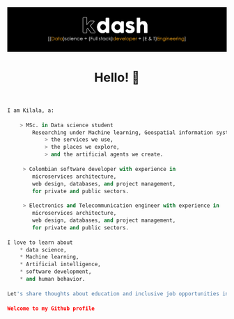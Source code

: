 <div align="center">
    <img src ="https://github.com/kdaxh/My-Portfolio/blob/a2042466d323f80ef8d1cef54cd07fec49a0e681/kd-v4.png" />
    
</div>

<h1 align='center'> Hello! 👋</h1> 

<br>

```python
I am Kilala, a:

    > MSc. in Data science student 
        Researching under Machine learning, Geospatial information systems and Visualization 
            > the services we use, 
            > the places we explore, 
            > and the artificial agents we create.
          
     > Colombian software developer with experience in 
        microservices architecture, 
        web design, databases, and project management, 
        for private and public sectors.
        
     > Electronics and Telecommunication engineer with experience in 
        microservices architecture, 
        web design, databases, and project management, 
        for private and public sectors.

I love to learn about 
    * data science, 
    * Machine learning, 
    * Artificial intelligence,
    * software development,
    * and human behavior. 

Let's share thoughts about education and inclusive job opportunities in tech!

Welcome to my Github profile
